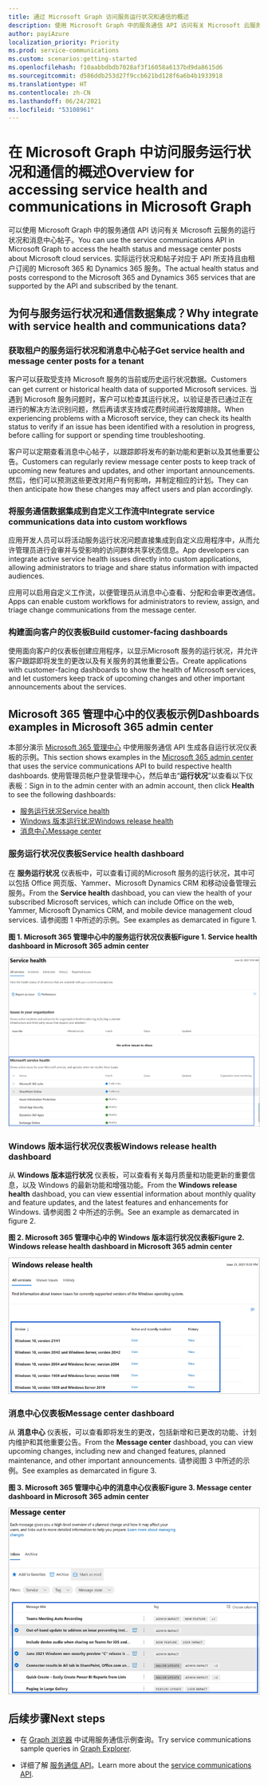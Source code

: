 ```yaml
---
title: 通过 Microsoft Graph 访问服务运行状况和通信的概述
description: 使用 Microsoft Graph 中的服务通信 API 访问有关 Microsoft 云服务的运行状况和消息中心帖子。
author: payiAzure
localization_priority: Priority
ms.prod: service-communications
ms.custom: scenarios:getting-started
ms.openlocfilehash: f10aabbdbdb7028af3f16058a6137bd9da8615d6
ms.sourcegitcommit: d586ddb253d27f9ccb621bd128f6a6b4b1933918
ms.translationtype: HT
ms.contentlocale: zh-CN
ms.lasthandoff: 06/24/2021
ms.locfileid: "53108961"
---
```

# <a name="overview-for-accessing-service-health-and-communications-in-microsoft-graph"></a><span data-ttu-id="337d2-103">在 Microsoft Graph 中访问服务运行状况和通信的概述</span><span class="sxs-lookup"><span data-stu-id="337d2-103">Overview for accessing service health and communications in Microsoft Graph</span></span>
<span data-ttu-id="337d2-104">可以使用 Microsoft Graph 中的服务通信 API 访问有关 Microsoft 云服务的运行状况和消息中心帖子。</span><span class="sxs-lookup"><span data-stu-id="337d2-104">You can use the service communications API in Microsoft Graph to access the health status and message center posts about Microsoft cloud services.</span></span> <span data-ttu-id="337d2-105">实际运行状况和帖子对应于 API 所支持且由租户订阅的 Microsoft 365 和 Dynamics 365 服务。</span><span class="sxs-lookup"><span data-stu-id="337d2-105">The actual health status and posts correspond to the Microsoft 365 and Dynamics 365 services that are supported by the API and subscribed by the tenant.</span></span>

## <a name="why-integrate-with-service-health-and-communications-data"></a><span data-ttu-id="337d2-106">为何与服务运行状况和通信数据集成？</span><span class="sxs-lookup"><span data-stu-id="337d2-106">Why integrate with service health and communications data?</span></span>

### <a name="get-service-health-and-message-center-posts-for-a-tenant"></a><span data-ttu-id="337d2-107">获取租户的服务运行状况和消息中心帖子</span><span class="sxs-lookup"><span data-stu-id="337d2-107">Get service health and message center posts for a tenant</span></span>
<span data-ttu-id="337d2-108">客户可以获取受支持 Microsoft 服务的当前或历史运行状况数据。</span><span class="sxs-lookup"><span data-stu-id="337d2-108">Customers can get current or historical health data of supported Microsoft services.</span></span> <span data-ttu-id="337d2-109">当遇到 Microsoft 服务问题时，客户可以检查其运行状况，以验证是否已通过正在进行的解决方法识别问题，然后再请求支持或花费时间进行故障排除。</span><span class="sxs-lookup"><span data-stu-id="337d2-109">When experiencing problems with a Microsoft service, they can check its health status to verify if an issue has been identified with a resolution in progress, before calling for support or spending time troubleshooting.</span></span> 

<span data-ttu-id="337d2-110">客户可以定期查看消息中心帖子，以跟踪即将发布的新功能和更新以及其他重要公告。</span><span class="sxs-lookup"><span data-stu-id="337d2-110">Customers can regularly review message center posts to keep track of upcoming new features and updates, and other important announcements.</span></span> <span data-ttu-id="337d2-111">然后，他们可以预测这些更改对用户有何影响，并制定相应的计划。</span><span class="sxs-lookup"><span data-stu-id="337d2-111">They can then anticipate how these changes may affect users and plan accordingly.</span></span>

### <a name="integrate-service-communications-data-into-custom-workflows"></a><span data-ttu-id="337d2-112">将服务通信数据集成到自定义工作流中</span><span class="sxs-lookup"><span data-stu-id="337d2-112">Integrate service communications data into custom workflows</span></span>
<span data-ttu-id="337d2-113">应用开发人员可以将活动服务运行状况问题直接集成到自定义应用程序中，从而允许管理员进行会审并与受影响的访问群体共享状态信息。</span><span class="sxs-lookup"><span data-stu-id="337d2-113">App developers can integrate active service health issues directly into custom applications, allowing administrators to triage and share status information with impacted audiences.</span></span>

<span data-ttu-id="337d2-114">应用可以启用自定义工作流，以便管理员从消息中心查看、分配和会审更改通信。</span><span class="sxs-lookup"><span data-stu-id="337d2-114">Apps can enable custom workflows for administrators to review, assign, and triage change communications from the message center.</span></span>

### <a name="build-customer-facing-dashboards"></a><span data-ttu-id="337d2-115">构建面向客户的仪表板</span><span class="sxs-lookup"><span data-stu-id="337d2-115">Build customer-facing dashboards</span></span>

<span data-ttu-id="337d2-116">使用面向客户的仪表板创建应用程序，以显示Microsoft 服务的运行状况，并允许客户跟踪即将发生的更改以及有关服务的其他重要公告。</span><span class="sxs-lookup"><span data-stu-id="337d2-116">Create applications with customer-facing dashboards to show the health of Microsoft services, and let customers keep track of upcoming changes and other important announcements about the services.</span></span>


## <a name="dashboards-examples-in-microsoft-365-admin-center"></a><span data-ttu-id="337d2-117">Microsoft 365 管理中心中的仪表板示例</span><span class="sxs-lookup"><span data-stu-id="337d2-117">Dashboards examples in Microsoft 365 admin center</span></span>
<span data-ttu-id="337d2-118">本部分演示 [Microsoft 365 管理中心](https://admin.microsoft.com/Adminportal/Home?source=applauncher#/homepage) 中使用服务通信 API 生成各自运行状况仪表板的示例。</span><span class="sxs-lookup"><span data-stu-id="337d2-118">This section shows examples in the [Microsoft 365 admin center](https://admin.microsoft.com/Adminportal/Home?source=applauncher#/homepage) that uses the service communications API to build respective health dashboards.</span></span> <span data-ttu-id="337d2-119">使用管理员帐户登录管理中心，然后单击“**运行状况**”以查看以下仪表板：</span><span class="sxs-lookup"><span data-stu-id="337d2-119">Sign in to the admin center with an admin account, then click **Health** to see the following dashboards:</span></span>
- [<span data-ttu-id="337d2-120">服务运行状况</span><span class="sxs-lookup"><span data-stu-id="337d2-120">Service health</span></span>](#service-health-dashboard)
- [<span data-ttu-id="337d2-121">Windows 版本运行状况</span><span class="sxs-lookup"><span data-stu-id="337d2-121">Windows release health</span></span>](#windows-release-health-dashboard)
- [<span data-ttu-id="337d2-122">消息中心</span><span class="sxs-lookup"><span data-stu-id="337d2-122">Message center</span></span>](#message-center-dashboard)

### <a name="service-health-dashboard"></a><span data-ttu-id="337d2-123">服务运行状况仪表板</span><span class="sxs-lookup"><span data-stu-id="337d2-123">Service health dashboard</span></span>

<span data-ttu-id="337d2-124">在 **服务运行状况** 仪表板中，可以查看订阅的Microsoft 服务的运行状况，其中可以包括 Office 网页版、Yammer、Microsoft Dynamics CRM 和移动设备管理云服务。</span><span class="sxs-lookup"><span data-stu-id="337d2-124">From the **Service health** dashboad, you can view the health of your subscribed Microsoft services, which can include Office on the web, Yammer, Microsoft Dynamics CRM, and mobile device management cloud services.</span></span> <span data-ttu-id="337d2-125">请参阅图 1 中所述的示例。</span><span class="sxs-lookup"><span data-stu-id="337d2-125">See examples as demarcated in figure 1.</span></span>

<span data-ttu-id="337d2-126">**图 1. Microsoft 365 管理中心中的服务运行状况仪表板**</span><span class="sxs-lookup"><span data-stu-id="337d2-126">**Figure 1. Service health dashboard in Microsoft 365 admin center**</span></span>

![用户 Microsoft 365 管理中心服务运行状况仪表板的屏幕截图](images/service-communications-concept-overview-admin-center-serviceHealth2.png)

### <a name="windows-release-health-dashboard"></a><span data-ttu-id="337d2-128">Windows 版本运行状况仪表板</span><span class="sxs-lookup"><span data-stu-id="337d2-128">Windows release health dashboard</span></span>

<span data-ttu-id="337d2-129">从 **Windows 版本运行状况** 仪表板，可以查看有关每月质量和功能更新的重要信息，以及 Windows 的最新功能和增强功能。</span><span class="sxs-lookup"><span data-stu-id="337d2-129">From the **Windows release health** dashboad, you can view essential information about monthly quality and feature updates, and the latest features and enhancements for Windows.</span></span> <span data-ttu-id="337d2-130">请参阅图 2 中所述的示例。</span><span class="sxs-lookup"><span data-stu-id="337d2-130">See an example as demarcated in figure 2.</span></span>

<span data-ttu-id="337d2-131">**图 2. Microsoft 365 管理中心中的 Windows 版本运行状况仪表板**</span><span class="sxs-lookup"><span data-stu-id="337d2-131">**Figure 2. Windows release health dashboard in Microsoft 365 admin center**</span></span>

![用户 Microsoft 365 管理中心 Windows 版本运行状况仪表板的屏幕截图](images/service-communications-concept-overview-admin-center-windowshealth2.png)


### <a name="message-center-dashboard"></a><span data-ttu-id="337d2-133">消息中心仪表板</span><span class="sxs-lookup"><span data-stu-id="337d2-133">Message center dashboard</span></span>
<span data-ttu-id="337d2-134">从 **消息中心** 仪表板，可以查看即将发生的更改，包括新增和已更改的功能、计划内维护和其他重要公告。</span><span class="sxs-lookup"><span data-stu-id="337d2-134">From the **Message center** dashboad, you can view upcoming changes, including new and changed features, planned maintenance, and other important announcements.</span></span> <span data-ttu-id="337d2-135">请参阅图 3 中所述的示例。</span><span class="sxs-lookup"><span data-stu-id="337d2-135">See examples as demarcated in figure 3.</span></span>

<span data-ttu-id="337d2-136">**图 3. Microsoft 365 管理中心中的消息中心仪表板**</span><span class="sxs-lookup"><span data-stu-id="337d2-136">**Figure 3. Message center dashboard in Microsoft 365 admin center**</span></span>

![用户 Microsoft 365 管理中心消息中心仪表板的屏幕截图](images/service-communications-concept-overview-admin-center-messagecenter2.png)



## <a name="next-steps"></a><span data-ttu-id="337d2-138">后续步骤</span><span class="sxs-lookup"><span data-stu-id="337d2-138">Next steps</span></span>

- <span data-ttu-id="337d2-139">在 [Graph 浏览器](https://developer.microsoft.com/graph/graph-explorer/?request=admin%2FserviceAnnouncement%2FhealthOverviews&version=beta) 中试用服务通信示例查询。</span><span class="sxs-lookup"><span data-stu-id="337d2-139">Try service communications sample queries in [Graph Explorer](https://developer.microsoft.com/graph/graph-explorer/?request=admin%2FserviceAnnouncement%2FhealthOverviews&version=beta).</span></span>

- <span data-ttu-id="337d2-140">详细了解 [服务通信 API](/graph/api/resources/service-communications-api-overview?view=graph-rest-beta&preserve-view=true)。</span><span class="sxs-lookup"><span data-stu-id="337d2-140">Learn more about the [service communications API](/graph/api/resources/service-communications-api-overview?view=graph-rest-beta&preserve-view=true).</span></span>